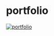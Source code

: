 # portfolio

[![portfolio](https://github.com/Yu-326-ta/portfolio/actions/workflows/portfolio.yml/badge.svg)](https://github.com/Yu-326-ta/portfolio/actions/workflows/portfolio.yml)
